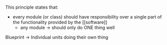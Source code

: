 This principle states that:
- every module (or class) should have responsibility over a single part of the functionality provided by the [[software]]
	- any module $\rightarrow$ should only do ONE thing well

Blueprint $\rightarrow$ Individual units doing their own thing